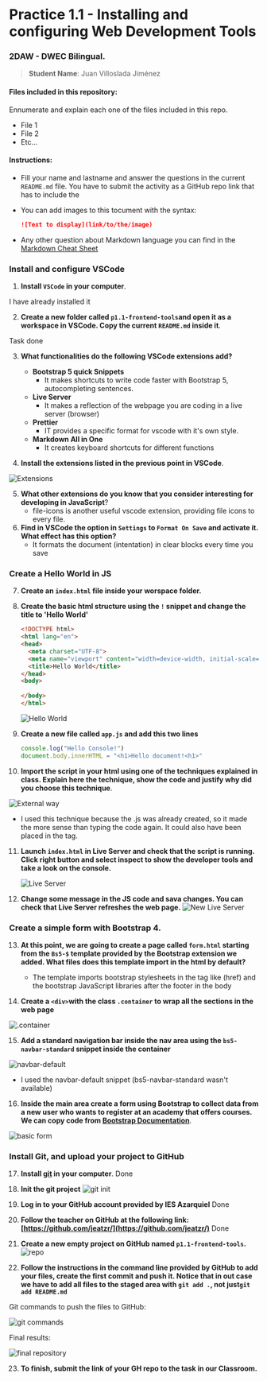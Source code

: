 # Practice 1.1 - Installing and configuring Web Development Tools

### 2DAW - DWEC Bilingual. 

> **Student Name**:  Juan Villoslada Jiménez

#### Files included in this repository:

Ennumerate and explain each one of the files included in this repo.

- File 1
- File 2
- Etc...

#### Instructions: 

- Fill your name and lastname and answer the questions in the current `README.md` file. You have to submit the activity as a GitHub repo link that has to include the 

- You can add images to this tocument with the syntax:

    ```md
    ![Text to display](link/to/the/image)
    ```

- Any other question about Markdown language you can find in the [Markdown Cheat Sheet](https://www.markdownguide.org/cheat-sheet/)

### Install and configure VSCode

1. **Install `VSCode` in your computer**.

I have already installed it

2. **Create a new folder called `p1.1-frontend-tools`and open it as a workspace in VSCode. Copy the current `README.md` inside it**.

Task done

3. **What functionalities do the following VSCode extensions add?**
   - **Bootstrap 5 quick Snippets**
        - It makes shortcuts to write code faster with Bootstrap 5, autocompleting sentences.
   - **Live Server**
        - It makes a reflection of the webpage you are coding in a live server (browser)
   - **Prettier**
        - IT provides a specific format for vscode with it's own style.
   - **Markdown All in One**
       -  It creates keyboard shortcuts for different functions

   

4. **Install the extensions listed in the previous point in VSCode**.

 ![Extensions](img/Ex01-extensions.png)


5. **What other extensions do you know that you consider interesting for developing in JavaScript**?
      - file-icons is another useful vscode extension, providing file icons to every file.
6. **Find in VSCode the option in `Settings` to `Format On Save` and activate it. What effect has this option?**
    - It formats the document (intentation) in clear blocks every time you save
### Create a Hello World in JS

7. **Create an `index.html` file inside your worspace folder.**
8. **Create the basic html structure using the `!` snippet and change the title to 'Hello World'**

    ````html
    <!DOCTYPE html>
    <html lang="en">
    <head>
      <meta charset="UTF-8">
      <meta name="viewport" content="width=device-width, initial-scale=1.0">
      <title>Hello World</title>
    </head>
    <body>
      
    </body>
    </html>
    ````

    ![Hello World](img/Ex02-helloWorld.png)

9. **Create a new file called `app.js` and add this two lines**

    ````javascript
    console.log("Hello Console!")
    document.body.innerHTML = "<h1>Hello document!<h1>"
    ````

10. **Import the script in your html using one of the techniques explained in class. Explain here the technique, show the code and justify why did you choose this technique**.

![External way](img/Ex03-first%20scriptExternal.png)
-   I used this technique because the .js was already created, so it made the more sense than typing the code again. It could also have been placed in the <head> tag.



11. **Launch `index.html` in Live Server and check that the script is running. Click right button and select inspect to show the developer tools and take a look on the console.**
    
    ![Live Server](img/Ex04-liveServer.png)

12. **Change some message in the JS code and sava changes. You can check that Live Server refreshes the web page.**
![New Live Server](img/Ex05-queenConsole.png)

### Create a simple form with Bootstrap 4. 

13. **At this point, we are going to create a page called `form.html` starting from the `Bs5-$` template provided by the Bootstrap extension we added. What files does this template import in the html by default?**

      - The template imports bootstrap stylesheets in the tag like (href) and the bootstrap JavaScript libraries after the footer in the body

14. **Create a `<div>`with the class `.container` to wrap all the sections in the web page**

![.container](img/Ex06-container.png)
  
15. **Add a standard navigation bar inside the nav area using the `bs5-navbar-standard` snippet inside the container**

![navbar-default](img/Ex07-bs5-navbar-default.png)

-   I used the navbar-default snippet (bs5-navbar-standard wasn't available)

16. **Inside the main area create a form using Bootstrap to collect data from a new user who wants to register at an academy that offers courses. We can copy code from [Bootstrap Documentation](https://getbootstrap.com/docs/5.0/forms/overview/)**. 

![basic form](img/Ex08-form.png)

### Install Git, and upload your project to GitHub

17. **Install [git](https://git-scm.com/) in your computer**.
Done
    
18. **Init the git project**
    ![git init](img/Ex09-git%20init.png)
    
19. **Log in to your GitHub account provided by IES Azarquiel**
Done
    
20. **Follow the teacher on GitHub at the following link: [https://github.com/jeatzr/](https://github.com/jeatzr/)**
Done
    
21. **Create a new empty project on GitHub named `p1.1-frontend-tools`.**
![repo](img/Ex10-repo.png)
    
22. **Follow the instructions in the command line provided by GitHub to add your files, create the first commit and push it. Notice that in out case we have to add all files to the staged area with `git add .`, not just`git add README.md`** 

Git commands to push the files to GitHub:

![git commands](img/Ex11-git%20commands.png)

Final results:

![final repository](img/Ex12-final%20results.png)
    
23. **To finish, submit the link of your GH repo to the task in our Classroom.**
